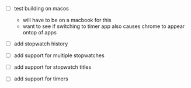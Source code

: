 - [ ] test building on macos
    - will have to be on a macbook for this
    - want to see if switching to timer app also causes chrome to appear ontop of apps
- [ ] add stopwatch history
- [ ] add support for multiple stopwatches
- [ ] add support for stopwatch titles
- [ ] add support for timers

